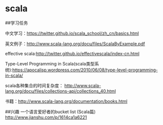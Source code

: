 # scala
##学习任务

中文学习：https://twitter.github.io/scala_school/zh_cn/basics.html

英文例子：http://www.scala-lang.org/docu/files/ScalaByExample.pdf

effective scala:http://twitter.github.io/effectivescala/index-cn.html

Type-Level Programming in Scala(scala类型系统):https://apocalisp.wordpress.com/2010/06/08/type-level-programming-in-scala/

scala各种集合的时间复杂度： http://www.scala-lang.org/docu/files/collections-api/collections_40.html

书籍：http://www.scala-lang.org/documentation/books.html

##兴趣
一个语言爱好者的bucket list (Scala篇) http://www.jianshu.com/p/1614ca1a6221
